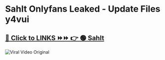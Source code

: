 
 # Sahlt Onlyfans Leaked - Update Files y4vui

## <h2><a href="https://clipsfans.com/Sahlt&ref=git">🔗 Click to LINKS ⏩⏩ 👉 🟢 Sahlt </a></h2>

<a href="https://clipsfans.com/Sahlt&ref=git" rel="nofollow" data-target="animated-image.originalLink"><img src="https://i.ibb.co.com/xMMVF88/686577567.gif" alt="Viral Video Original" style="max-width: 100%; display: inline-block;" data-target="animated-image.originalImage"></a>

